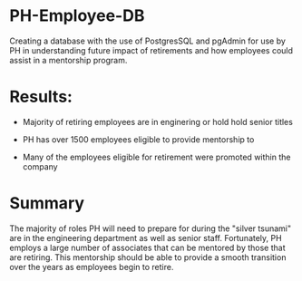 # PH-Employee-DB
Creating a database with the use of PostgresSQL and pgAdmin for use by PH in understanding future impact of retirements and how employees could assist in a mentorship program.


# Results:
* Majority of retiring employees are in enginering or hold hold senior titles

* PH has over 1500 employees eligible to provide mentorship to 

* Many of the employees eligible for retirement were promoted within the company
 

# Summary
The majority of roles PH will need to prepare for during the "silver tsunami" are in the engineering department as well as senior staff. Fortunately, PH employs a large number of associates that can be mentored by those that are retiring. This mentorship should be able to provide a smooth transition over the years as employees begin to retire. 